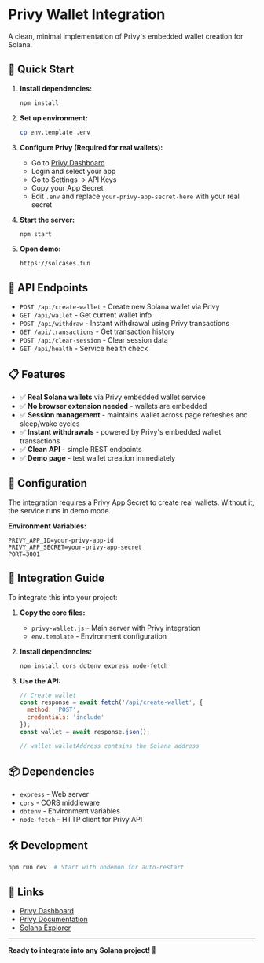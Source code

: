 # Privy Wallet Integration

A clean, minimal implementation of Privy's embedded wallet creation for Solana.

## 🚀 Quick Start

1. **Install dependencies:**
   ```bash
   npm install
   ```

2. **Set up environment:**
   ```bash
   cp env.template .env
   ```

3. **Configure Privy (Required for real wallets):**
   - Go to [Privy Dashboard](https://dashboard.privy.io/)
   - Login and select your app
   - Go to Settings → API Keys
   - Copy your App Secret
   - Edit `.env` and replace `your-privy-app-secret-here` with your real secret

4. **Start the server:**
   ```bash
   npm start
   ```

5. **Open demo:**
   ```
   https://solcases.fun
   ```

## 🔧 API Endpoints

- `POST /api/create-wallet` - Create new Solana wallet via Privy
- `GET /api/wallet` - Get current wallet info
- `POST /api/withdraw` - Instant withdrawal using Privy transactions
- `GET /api/transactions` - Get transaction history
- `POST /api/clear-session` - Clear session data
- `GET /api/health` - Service health check

## 📋 Features

- ✅ **Real Solana wallets** via Privy embedded wallet service
- ✅ **No browser extension needed** - wallets are embedded
- ✅ **Session management** - maintains wallet across page refreshes and sleep/wake cycles
- ✅ **Instant withdrawals** - powered by Privy's embedded wallet transactions
- ✅ **Clean API** - simple REST endpoints
- ✅ **Demo page** - test wallet creation immediately

## 🔐 Configuration

The integration requires a Privy App Secret to create real wallets. Without it, the service runs in demo mode.

**Environment Variables:**
```env
PRIVY_APP_ID=your-privy-app-id
PRIVY_APP_SECRET=your-privy-app-secret
PORT=3001
```

## 🎯 Integration Guide

To integrate this into your project:

1. **Copy the core files:**
   - `privy-wallet.js` - Main server with Privy integration
   - `env.template` - Environment configuration

2. **Install dependencies:**
   ```bash
   npm install cors dotenv express node-fetch
   ```

3. **Use the API:**
   ```javascript
   // Create wallet
   const response = await fetch('/api/create-wallet', {
     method: 'POST',
     credentials: 'include'
   });
   const wallet = await response.json();
   
   // wallet.walletAddress contains the Solana address
   ```

## 📦 Dependencies

- `express` - Web server
- `cors` - CORS middleware
- `dotenv` - Environment variables
- `node-fetch` - HTTP client for Privy API

## 🛠️ Development

```bash
npm run dev  # Start with nodemon for auto-restart
```

## 🔗 Links

- [Privy Dashboard](https://dashboard.privy.io/)
- [Privy Documentation](https://docs.privy.io/)
- [Solana Explorer](https://explorer.solana.com/)

---

**Ready to integrate into any Solana project! 🚀**
